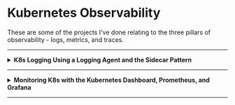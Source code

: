 # Kubernetes Observability

These are some of the projects I've done relating to the three pillars of observability - logs, metrics, and traces.

---

<details>
<summary><b>K8s Logging Using a Logging Agent and the Sidecar Pattern</b></summary><p>

### Use the sidecar multi-container Pod pattern to stream Pod logs to S3 using Fluentd.

---

1. Create a Namespace for the resources you'll create in this lab step and change your default kubectl context to use the Namespace:

```
# Create namespace
kubectl create namespace logs
# Set namespace as the default for the current context
kubectl config set-context $(kubectl config current-context) --namespace=logs
```

![](/images/a.png)

---

2. Create a multi-container Pod that runs a server and a client that sends requests to the server:

```
cat << 'EOF' > pod-logs.yaml
apiVersion: v1
kind: Pod
metadata:
  labels:
    test: logs
  name: pod-logs
spec:
  containers:
  - name: server
    image: busybox:1.30.1
    ports:
    - containerPort: 8888
    # Listen on port 8888
    command: ["/bin/sh", "-c"]
    # -v for verbose mode
    args: ["nc -p 8888 -v -lke echo Received request"]
    readinessProbe:
      tcpSocket:
        port: 8888
  - name: client
    image: busybox:1.30.1
    # Send requests to server every 5 seconds
    command: ["/bin/sh", "-c"]
    args: ["while true; do sleep 5; nc localhost 8888; done"]
EOF
kubectl create -f pod-logs.yaml
```

---

3. Retrieve the logs (standard output messages) from the server container:

```
kubectl logs pod-logs server
```

![](/images/b.png)

---

4. Display the most recent log (--tail=1) including the timestamp and stream (-f for follow) the logs from the client container:

```
kubectl logs -f --tail=1 --timestamps pod-logs client
```

![](/images/c.png)

---

5. Create an Apache web server and allow access to it via a load balancer:

```
cat << 'EOF' > pod-webserver.yaml
apiVersion: v1
kind: Pod
metadata:
  labels:
    test: logs
  name: webserver-logs
spec:
  containers:
  - name: server
    image: httpd:2.4.38-alpine
    ports:
    - containerPort: 80
    readinessProbe:
      httpGet:
        path: /
        port: 80
EOF
kubectl create -f pod-webserver.yaml
kubectl expose pod webserver-logs --type=LoadBalancer
```

![](/images/d.png)

---

![](/images/e.png)

---

6. Navigate to the DNS address in a new browser tab to confirm the Service has exposed the Pod over the Internet:

![](/images/f.png)

7. Refresh the page a few times and then append /oops to the address to cause a Not Found error:

![](/images/g.png)

8. Display the logs for the webserver Pod:

```
kubectl logs webserver-logs
```

![](/images/h.png)

9. Retrieve the last 10 lines from the conf/httpd.conf file:

```
kubectl exec webserver-logs -- tail -10 conf/httpd.conf
```

![](/images/i.png)

10. Copy the conf/httpd.conf from the container to the bastion host:

```
kubectl cp webserver-logs:conf/httpd.conf local-copy-of-httpd.conf
```

### The sidecar multi-container pattern uses a "sidecar" container to extend the primary container in the Pod. In the context of logging, the sidecar is a logging agent. The logging agent streams logs from the primary container, such as a web server, to a central location that aggregates logs. To allow the sidecar access to the log files, both containers mount a volume at the path of the log files. Use an S3 bucket to collect logs. Use a sidecar that uses Fluentd, a popular data collector often used as a logging layer, with an S3 plugin installed to stream log files in the primary container to S3.

---

11. Create S3 bucket then create a ConfigMap that stores the fluentd configuration file:

```
cat << EOF > fluentd-sidecar-config.yaml
apiVersion: v1
kind: ConfigMap
metadata:
  name: fluentd-config
data:
  fluent.conf: |
    # First log source (tailing a file at /var/log/1.log)
    <source>
      @type tail
      format none
      path /var/log/1.log
      pos_file /var/log/1.log.pos
      tag count.format1
    </source>

    # Second log source (tailing a file at /var/log/2.log)
    <source>
      @type tail
      format none
      path /var/log/2.log
      pos_file /var/log/2.log.pos
      tag count.format2
    </source>

    # S3 output configuration (Store files every minute in the bucket's logs/ folder)
    <match **>
      @type s3

      s3_bucket $s3_bucket
      s3_region us-west-2
      path logs/
      buffer_path /var/log/
      store_as text
      time_slice_format %Y%m%d%H%M
      time_slice_wait 1m

      <instance_profile_credentials>
      </instance_profile_credentials>
    </match>
EOF
kubectl create -f fluentd-sidecar-config.yaml
```

![](/images/j.png)

Two log sources are configured in the /var/log directory and their log messages will be tagged with count.format1 and count.format2. The primary container in the Pod will stream logs to those two files. The configuration also describes streaming all the logs to the S3 logs bucket in the match section.

---

12. Create a multi-container Pod using a fluentd logging agent sidecar (count-agent):

```
cat << 'EOF' > pod-counter.yaml
apiVersion: v1
kind: Pod
metadata:
  name: counter
spec:
  containers:
  - name: count
    image: busybox
    command: ["/bin/sh", "-c"]
    args:
    - >
      i=0;
      while true;
      do
        # Write two log files along with the date and a counter
        # every second
        echo "$i: $(date)" >> /var/log/1.log;
        echo "$(date) INFO $i" >> /var/log/2.log;
        i=$((i+1));
        sleep 1;
      done
    # Mount the log directory /var/log using a volume
    volumeMounts:
    - name: varlog
      mountPath: /var/log
  - name: count-agent
    image: lrakai/fluentd-s3:latest
    env:
    - name: FLUENTD_ARGS
      value: -c /fluentd/etc/fluent.conf
    # Mount the log directory /var/log using a volume
    # and the config file
    volumeMounts:
    - name: varlog
      mountPath: /var/log
    - name: config-volume
      mountPath: /fluentd/etc
  # Use host network to allow sidecar access to IAM instance profile credentials
  hostNetwork: true
  # Declare volumes for log directory and ConfigMap
  volumes:
  - name: varlog
    emptyDir: {}
  - name: config-volume
    configMap:
      name: fluentd-config
EOF
kubectl create -f pod-counter.yaml
```

![](/images/k.png)

The count container writes the date and a counter variable ($i) in two different log formats to two different log files in the /var/log directory every second. The /var/log directory is mounted as a Volume in both the primary count container and the count-agent sidecar so both containers can access the logs. The sidecar also mounts the ConfigMap to access the fluentd configuration file. By using a ConfigMap, the same sidecar container can be used for any configuration compared to storing the configuration in the image and having to manage separate container images for each configuration.

---

13. View the logs in S3

![](/images/l.png)

---

![](/images/m.png)

---

</p></details>

---

<details>
<summary><b>Monitoring K8s with the Kubernetes Dashboard, Prometheus, and Grafana</b></summary><p>

# Deploy a Simple API Application

Introduction
In this Lab Step, you'll deploy a simple Python Flask web based API into the lab provided Kubernetes cluster. The API has been instrumented to provide various metrics which will be collected by Prometheus for observability purposes.

Instructions

1. Expand the Files tree view by clicking on the Files tab on the left handside menu, and then open the project/code/api directory:

2. The api directory contains the following 3 files which have then been used to build the cloudacademydevops/api-metrics container image. Open each of the following files within the editor view and review their contents.

api.py
Dockerfile
requirements.txt
The api.py file contains the Python source code which implements the example API. In particular take note of the following:

Line 5 - imports a PromethusMetrics module to automatically generate Flask based metrics and provide them for collection at the default endpoint /metrics
Line 10-32 - implements 5 x API endpoints:
/one
/two
/three
/four
/error
All example endpoints, except for the error endpoint, introduce a small amount of latency which will be measured and observed within both Prometheus and Grafana.
The error endpoint returns an HTTP 500 server error response code, which again will be measured and observed within both Prometheus and Grafana.
The Docker container image containing this source code has already been built using the tag cloudacademydevops/api-metrics 3. Within the Files tab on the left handside menu, open the project/code/k8s directory and click on the api.yml file:

4. The api.yml file contains the Kubernetes resources that will be created for the API when deployed into the cluster. In particular note the following:

Lines 1-25: API Deployment containing 2 pods
Line 22: Pods are based off the container image cloudacademydevops/api-metrics
Lines 27-46: API Service - loadbalances traffic across the 2 API Deployment pods
Lines 34-37: API Service is annotated to ensure that the Prometheus scraper will automatically discover the API pods behind it. Prometheus will then collect their metrics from the discovered targets

7. Deploy the API application. In the terminal execute the following command:

```
kubectl apply -f ./code/k8s
```

![](/images/n.png)

8. Confirm that the API pods are in a running status. In the terminal execute the following command:

```
kubectl get pods
```

![](/images/o.png)

9. Confirm that the service has been created. In the terminal execute the following command:

```
kubectl get svc
```

![](/images/p.png)

10. In order to generate traffic against the deployed API - spin up a single generator pod. In the terminal execute the following command:

```
kubectl run generator --env="API_URL=http://api-service:5000" --image=cloudacademydevops/api-generator --image-pull-policy IfNotPresent
```

11. Confirm that the generator pod is in a running status. In the terminal execute the following command:

```
kubectl get pods
```

Summary

In this Lab Step, you deployed a simple Python Flask web based API, which has been instrumented to automatically collect and provide metrics that will be collected by Prometheus. Additionally, you also deployed a single generator pod which will continually make HTTP requests against the API. In the next Lab Step you will install and configure Prometheus.

### Install and Configure K8s Dashboard

Introduction
In this Lab Step, you'll install and configure the Kubernetes Dashboard and expose it over the Internet on port 30990, allowing you to then access it from your own workstation. The Kubernetes Dashboard is a web-based Kubernetes user interface. You can use Kubernetes Dashboard to deploy containerized applications to a Kubernetes cluster, troubleshoot your containerized application, and/or manage other cluster resources.

Instructions

1. Create a new monitoring namespace within the cluster. In the terminal execute the following command:

```
kubectl create ns monitoring
```

![](/images/q.png)

2. Using Helm, install the Kubernetes Dashboard using the publicly available Kubernetes Dashboard Helm Chart. Deploy the dashboard into the monitoring namespace within the lab provided cluster. In the terminal execute the following commands:

```
{
helm repo add k8s-dashboard https://kubernetes.github.io/dashboard
helm repo update
helm install k8s-dashboard --namespace monitoring k8s-dashboard/kubernetes-dashboard --set=protocolHttp=true --set=serviceAccount.create=true --set=serviceAccount.name=k8sdash-serviceaccount --version 3.0.2
}
```

![](/images/r.png)

3. Establish permissions within the cluster to allow the Kubernetes Dashboard to read and write all cluster resources. In the terminal execute the following command:

```
kubectl create clusterrolebinding kubernetes-dashboard --clusterrole=cluster-admin --serviceaccount=monitoring:k8sdash-serviceaccount
```

4. The Kubernetes Dashboard web interface now needs to be exposed to the Internet so that you can browse to it. To do so, create a new NodePort based Service, and expose the web admin interface on port 30990. In the terminal execute the following command:

```
{
kubectl expose deployment k8s-dashboard-kubernetes-dashboard --type=NodePort --name=k8s-dashboard --port=30990 --target-port=9090 -n monitoring
kubectl patch service k8s-dashboard -n monitoring -p '{"spec":{"ports":[{"nodePort": 30990, "port": 30990, "protocol": "TCP", "targetPort": 9090}]}}'
}
```

![](/images/s.png)

5. Get the public IP address of the Kubernetes cluster that Prometheus has been deployed into . In the terminal execute the following command:

```
export | grep K8S_CLUSTER_PUBLICIP
```

![](/images/t.png)

6. Copy the Public IP address from the previous command and then using your local browser, browse to the URL: http://PUBLIC_IP:30990.

![](/images/u.png)

Summary

In this Lab Step, you installed the Kubernetes Dashboard into the monitoring namespace within the Kubernetes cluster. You then setup and exposed the dashboard using a NodePort based Service. You then logged into the dashboard and confirmed that it was functional. In the next Lab Step you will install and configure Prometheus to start collecting metrics.

### Install and Configure Prometheus

Introduction
In this Lab Step, you'll install and configure Prometheus into the lab provided Kubernetes cluster. Prometheus is an open-source systems monitoring and alerting service. You'll configure Prometheus to perform automatic service discovery of both the API pods launched in the previous Lab Step, and the cluster's nodes. Prometheus will then automatically begin to collect metrics for both the API pods and the cluster's nodes. HTTP request based metrics will be collected from the API pods, and Memory and CPU utilisation metrics will be collected from the cluster's nodes.

You will configure the Prometheus web admin interface to be exposed over the Internet on port 30900, allowing you to then access it from your own workstation.

Instructions

1. Using Helm, install Prometheus using the publicly available Prometheus Helm Chart. Deploy Prometheus into the monitoring namespace within the lab provided cluster. In the terminal execute the following commands:

```
{
helm repo add prometheus-community https://prometheus-community.github.io/helm-charts
helm repo add stable https://charts.helm.sh/stable
helm repo update
helm install prometheus --namespace monitoring --values ./code/prometheus/values.yml prometheus-community/prometheus --version 13.0.0
}
```

![](/images/v.png)

2. Confirm that Prometheus has been successfully rolled out within the cluster. In the terminal execute the following command:

```
kubectl get deployment -n monitoring -w
```

![](/images/w.png)

Note: The previous command puts a watch on all deployments happening in the monitoring namespace. Exit the watch when all deployments have a READY status of 1/1 (CTRL+C to exit)

3. Confirm that the Prometheus Node Exporter DaemonSet resource has been created successfully. The Prometheus Node Exporter is used to collect Memory and CPU metrics off each node within the Kubernetes cluster. In the terminal execute the following command:

```
kubectl get daemonset -n monitoring
```

![](/images/x.png)

4. Patch the Prometheus Node Exporter DaemonSet to ensure that Prometheus can collect Memory and CPU node metrics. In the terminal execute the following command:

```
kubectl patch daemonset prometheus-node-exporter -n monitoring -p '{"spec":{"template":{"metadata":{"annotations":{"prometheus.io/scrape": "true"}}}}}'
```

![](/images/y.png)

5. The Prometheus web admin interface now needs to be exposed to the Internet so that you can browse to it. To do so, create a new NodePort based Service, and expose the web admin interface on port 30900. In the terminal execute the following command:

```
{
kubectl expose deployment prometheus-server --type=NodePort --name=prometheus-main --port=30900 --target-port=9090 -n monitoring
kubectl patch service prometheus-main -n monitoring -p '{"spec":{"ports":[{"nodePort": 30900, "port": 30900, "protocol": "TCP", "targetPort": 9090}]}}'
}
```

![](/images/z.png)

6. Get the public IP address of the Kubernetes cluster that Prometheus has been deployed into. In the terminal execute the following command:

```
export | grep K8S_CLUSTER_PUBLICIP
```

![](/images/aa.png)

7. Copy the Public IP address from the previous command and then using your local browser, browse to the URL: http://PUBLIC_IP:30900.

![](/images/bb.png)

8. Within Prometheus, click the Status top menu item and then select Service Discovery:

![](/images/cc.png)

9. Within Prometheus, click the Status top menu item and then select Targets:

![](/images/dd.png)

Summary

In this lab step, you installed Prometheus into the monitoring namespace within the Kubernetes cluster. You then set up and exposed the Prometheus web admin interface using a NodePort based Service. You then logged into the Prometheus web admin interface and confirmed the service discovery was working correctly. In the next lab step you will install and configure Grafana and import a prebuilt dashboard that pulls real-time data from Prometheus.

### Install and Configure Grafana

Introduction
In this Lab Step, you'll install and configure Grafana into the monitoring namespace within the lab provided Kubernetes cluster. Grafana is an open source analytics and interactive visualization web application, providing charts, graphs, and alerts for monitoring and observability requirements. You'll configure Grafana to connect to Prometheus which you setup in the previous lab step as a data source. Once connected, you'll import and deploy a prebuilt Grafana dashboard.

You will configure the Grafana web admin interface to be exposed over the Internet on port 30300, allowing you to then access it from your own workstation.

Instructions

1. Using Helm, install Grafana using the publicly available Grafana Helm Chart. You will deploy Grafana into the monitoring namespace within the lab provided cluster. In the terminal execute the following commands:

```
{
helm repo add grafana https://grafana.github.io/helm-charts
helm repo update
helm install grafana --namespace monitoring grafana/grafana --version 6.1.14
}
```

![](/images/ee.png)

2. Confirm that the Grafana deployment has been rolled out successfully. In the terminal execute the following command:

```
kubectl get deployment grafana -n monitoring -w
```

![](/images/ff.png)

Note: The previous command puts a watch on the grafana deployment taking place in the monitoring namepace. Exit the watch when the deployment has a READY status of 1/1 (CTRL+C to exit)

3. The Grafana web admin interface now needs to be exposed to the Internet. To do so, create a new NodePort based Service, exposing the web admin interface on port 30900. In the terminal execute the following command:

```
{
kubectl expose deployment grafana --type=NodePort --name=grafana-main --port=30300 --target-port=3000 -n monitoring
kubectl patch service grafana-main -n monitoring -p '{"spec":{"ports":[{"nodePort": 30300, "port": 30300, "protocol": "TCP", "targetPort": 3000}]}}'
}
```

![](/images/gg.png)

4. Extract the default admin password which will be required to login. In the terminal execute the following command:

```
kubectl get secret --namespace monitoring grafana -o jsonpath="{.data.admin-password}" | base64 --decode ; echo
```

5. Get the public IP address of the Kubernetes cluster that Grafana has been deployed into. In the terminal execute the following command:

```
export | grep K8S_CLUSTER_PUBLICIP
```

![](/images/hh.png)

6. Copy the Public IP address from the previous command and then using your local browser, browse to port http://PUBLIC_IP:30300.

![](/images/ii.png)

7. To login into Grafana, use the following credentials:

Email or username: admin

Password: <default admin password extracted in step 4 above>

8. Having successfully authenticated, the Welcome to Grafana home page is displayed:

![](/images/jj.png)

9. Within the Data Sources section, click on the Add your first data source option:

10. In the Add data source view, select the Prometheus option by clicking on it's Select button:

11. In the Data Sources / Prometheus configuration view update the HTTP URL to be the same URL that you previously used to browse to the Prometheus web admin interface. Leave all other default settings as is. In particular its important to leave the Name field set to Prometheus. Complete the Prometheus data source setup by clicking on the Save & Test button at the bottom.

![](/images/kk.png)

12. Confirm that the Prometheus connectivity is valid and working - indicated by a green highlighted Data source is working message:

![](/images/ll.png)

13. Return to the IDE. Within the Files tab on the left handside menu, open the project/code/grafana directory and click on the dashboard.json file to open it within the editor pane. In the editor pane, select all of the configuration and copy it to the clipboard.

14. Return to Grafana and this time select the Create icon (+) on the main left hand side menu, and then select the dashboard Import option like so:

15. In the Import view, paste in the copied Grafana dashboard json into the Import via panel json area and then click the Load button:

![](/images/m.png)

16. Under Import Options, accept all defaults without changing anything, and then click the Import button:

17. Grafana will now load the prebuilt dashboard and start rendering visualisations using live monitoring data streams taken from Prometheus. The dashboard view automatically refreshes every 5 seconds.

![](/images/nn.png)

Summary

In this lab step, you installed Grafana into the monitoring namespace within the Kubernetes cluster. You then set up and exposed the Grafana web admin interface using a NodePort based Service. You then logged into the Grafana web admin interface and setup Prometheus as a data source. You then imported a prebuilt dashboard. Grafana then loaded the dashboard and starting pulling live monitoring data from the Prometheus data source.

</p></details>

---
